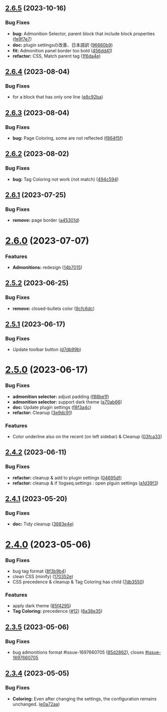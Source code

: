 ## [2.6.5](https://github.com/YU000jp/logseq-plugin-panel-coloring/compare/v2.6.4...v2.6.5) (2023-10-16)


### Bug Fixes

* **bug:** Admonition Selector, parent block that include block properties ([fe9f7e7](https://github.com/YU000jp/logseq-plugin-panel-coloring/commit/fe9f7e7331203756344c30123cd54dfc2cf4b3f1))
* **doc:** plugin settingsの改善、日本語訳 ([96660b9](https://github.com/YU000jp/logseq-plugin-panel-coloring/commit/96660b9e2f99e1d59dc817af91370a3802c7ed8f))
* **fit:** Admonition panel border too bold ([456dd41](https://github.com/YU000jp/logseq-plugin-panel-coloring/commit/456dd41df99bffcfb446eaf7690c02dd618399ed))
* **refactor:** CSS, Match parent tag ([1f6da4e](https://github.com/YU000jp/logseq-plugin-panel-coloring/commit/1f6da4e60a019a8ce96aed3375d50365d71cd728))

## [2.6.4](https://github.com/YU000jp/logseq-plugin-panel-coloring/compare/v2.6.3...v2.6.4) (2023-08-04)


### Bug Fixes

* for a block that has only one line ([e8c92ba](https://github.com/YU000jp/logseq-plugin-panel-coloring/commit/e8c92bab7cfc64d69577b87dffdcaafa901b2b41))

## [2.6.3](https://github.com/YU000jp/logseq-plugin-panel-coloring/compare/v2.6.2...v2.6.3) (2023-08-04)


### Bug Fixes

* **bug:** Page Coloring, some are not reflected ([f864f5f](https://github.com/YU000jp/logseq-plugin-panel-coloring/commit/f864f5f0ac49abc1b164674ab6d5d0fb44d2debe))

## [2.6.2](https://github.com/YU000jp/logseq-plugin-panel-coloring/compare/v2.6.1...v2.6.2) (2023-08-02)


### Bug Fixes

* **bug:** Tag Coloring not work (not match) ([494c594](https://github.com/YU000jp/logseq-plugin-panel-coloring/commit/494c5947bf334a0a0ea365705cae00ff30a57b2d))

## [2.6.1](https://github.com/YU000jp/logseq-plugin-panel-coloring/compare/v2.6.0...v2.6.1) (2023-07-25)


### Bug Fixes

* **remove:** page border ([a45301d](https://github.com/YU000jp/logseq-plugin-panel-coloring/commit/a45301d85121627a5f2f91277a5c9fd23a9efa55))

# [2.6.0](https://github.com/YU000jp/logseq-plugin-panel-coloring/compare/v2.5.2...v2.6.0) (2023-07-07)


### Features

* **Admonitions:** redesign ([14b7015](https://github.com/YU000jp/logseq-plugin-panel-coloring/commit/14b70151e0e117c0a9e39099fb55a30973e8135f))

## [2.5.2](https://github.com/YU000jp/logseq-plugin-panel-coloring/compare/v2.5.1...v2.5.2) (2023-06-25)


### Bug Fixes

* **remove:** closed-bullets color ([9cfc6dc](https://github.com/YU000jp/logseq-plugin-panel-coloring/commit/9cfc6dcec82f5d70b12bc63af2b53e0335657678))

## [2.5.1](https://github.com/YU000jp/logseq-plugin-panel-coloring/compare/v2.5.0...v2.5.1) (2023-06-17)


### Bug Fixes

* Update toolbar button ([d7db99b](https://github.com/YU000jp/logseq-plugin-panel-coloring/commit/d7db99bd914b212df2f7af00ffbd698469a5fd1c))

# [2.5.0](https://github.com/YU000jp/logseq-plugin-panel-coloring/compare/v2.4.2...v2.5.0) (2023-06-17)


### Bug Fixes

* **admonition selector:** adjust padding ([f88be1f](https://github.com/YU000jp/logseq-plugin-panel-coloring/commit/f88be1fa13be5489a4238afd5b8dde029ed11591))
* **admonition selector:** support dark theme ([a70ab66](https://github.com/YU000jp/logseq-plugin-panel-coloring/commit/a70ab66d38b31fe5c8046c9b22d44fb70b7098a1))
* **doc:** Update plugin settings ([f8f3a4c](https://github.com/YU000jp/logseq-plugin-panel-coloring/commit/f8f3a4c3cab8d501cd15706049410866f15e52f3))
* **refactor:** Cleanup ([3e9dc91](https://github.com/YU000jp/logseq-plugin-panel-coloring/commit/3e9dc916d0509ad5ce2de3c008fa5e02b8ecb94f))


### Features

* Color underline also on the recent (on left sidebar) & Cleanup ([03fca33](https://github.com/YU000jp/logseq-plugin-panel-coloring/commit/03fca334c70d267665ffe86bea8890e6488f6fba))

## [2.4.2](https://github.com/YU000jp/logseq-plugin-panel-coloring/compare/v2.4.1...v2.4.2) (2023-06-11)


### Bug Fixes

* **refactor:** cleanup & add to plugin settings ([04695df](https://github.com/YU000jp/logseq-plugin-panel-coloring/commit/04695df70e587ea6f7b28442f294fc3293dbe6f4))
* **refactor:** cleanup & if !logseq.settings : open plguin settings ([a1d39f3](https://github.com/YU000jp/logseq-plugin-panel-coloring/commit/a1d39f33ad5bda4e345cb28d3341beb860ee798e))

## [2.4.1](https://github.com/YU000jp/logseq-plugin-panel-coloring/compare/v2.4.0...v2.4.1) (2023-05-20)


### Bug Fixes

* **doc:** Tidy cleanup ([3883e4e](https://github.com/YU000jp/logseq-plugin-panel-coloring/commit/3883e4edf22772eef7a513c78d8b5e0384bd8627))

# [2.4.0](https://github.com/YU000jp/logseq-plugin-panel-coloring/compare/v2.3.5...v2.4.0) (2023-05-06)


### Bug Fixes

* bug tag format ([8f3b9b4](https://github.com/YU000jp/logseq-plugin-panel-coloring/commit/8f3b9b4044640f035581ded260e0d87ea69b15f1))
* clean CSS (minify) ([170352e](https://github.com/YU000jp/logseq-plugin-panel-coloring/commit/170352e8cddcfbd2b0016986d53a7d3e6565ee38))
* CSS precedence & cleanup & Tag Coloring has child ([7db3550](https://github.com/YU000jp/logseq-plugin-panel-coloring/commit/7db35505b3a4f4b8c7e1c9d65d8d438ac7fb9fca))


### Features

* apply dark theme ([85f4295](https://github.com/YU000jp/logseq-plugin-panel-coloring/commit/85f4295cb30c9a396995dc59d27aef440a11c23a))
* **Tag Coloring:** precedence ([#12](https://github.com/YU000jp/logseq-plugin-panel-coloring/issues/12)) ([6a38e35](https://github.com/YU000jp/logseq-plugin-panel-coloring/commit/6a38e35c2886093af730d8bb7a1843d11596cc83))

## [2.3.5](https://github.com/YU000jp/logseq-plugin-panel-coloring/compare/v2.3.4...v2.3.5) (2023-05-06)


### Bug Fixes

* bug admonitions format #issue-1697660705 ([85d2862](https://github.com/YU000jp/logseq-plugin-panel-coloring/commit/85d28622db4319948d86bbda11aa9074d5f78ddf)), closes [#issue-1697660705](https://github.com/YU000jp/logseq-plugin-panel-coloring/issues/issue-1697660705)

## [2.3.4](https://github.com/YU000jp/logseq-plugin-panel-coloring/compare/v2.3.3...v2.3.4) (2023-05-05)


### Bug Fixes

* **Coloring:** Even after changing the settings, the configuration remains unchanged. ([e0a72aa](https://github.com/YU000jp/logseq-plugin-panel-coloring/commit/e0a72aa30ea82b5dd6aa8649cbe50f8b2bcef601))
